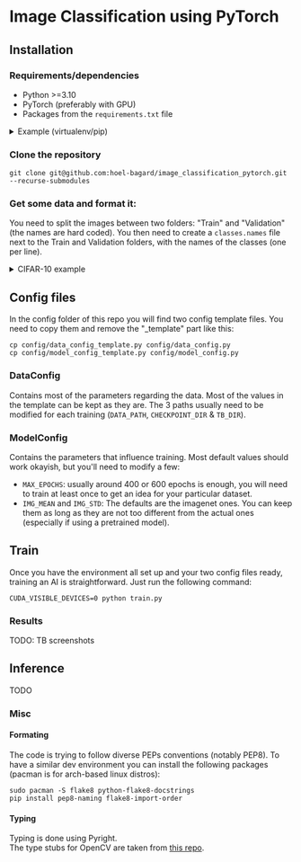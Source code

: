 # Image Classification using PyTorch
## Installation

### Requirements/dependencies
- Python >=3.10
- PyTorch (preferably with GPU)
- Packages from the `requirements.txt` file

<details>
<summary>Example (virtualenv/pip)</summary>
Assuming you're on a linux PC/server with Python>=3.10 and PyTorch already installed, you can use those commands:

```
virtualenv --system-site-packages venv
source venv/bin/activate
pip install -r requirements.txt
```
</details>

### Clone the repository
```
git clone git@github.com:hoel-bagard/image_classification_pytorch.git --recurse-submodules
```

### Get some data and format it:

You need to split the images between two folders: "Train" and "Validation" (the names are hard coded).
You then need to create a `classes.names` file next to the Train and Validation folders, with the names of the classes (one per line).

<details>
  <summary>CIFAR-10 example</summary>

The commands below will download, extract and format the cifar 10 dataset into the `./data/cifar_10_images` folder.

```
wget https://www.cs.toronto.edu/\~kriz/cifar-10-python.tar.gz -P data
tar -xvf data/cifar-10-python.tar.gz -C data
python utils/cifar_10.py data/cifar-10-batches-py
rm data/cifar-10-python.tar.gz
rm -r data/cifar-10-batches-py/
```
</details>


## Config files
In the config folder of this repo you will find two config template files. You need to copy them and remove the "_template" part like this:
```
cp config/data_config_template.py config/data_config.py
cp config/model_config_template.py config/model_config.py
```

### DataConfig
Contains most of the parameters regarding the data. Most of the values in the template can be kept as they are. The 3 paths usually need to be modified for each training (`DATA_PATH`, `CHECKPOINT_DIR` & `TB_DIR`). 

### ModelConfig
Contains the parameters that influence training. Most default values should work okayish, but you'll need to modify a few:
- `MAX_EPOCHS`: usually around 400 or 600 epochs is enough, you will need to train at least once to get an idea for your particular dataset.
- `IMG_MEAN` and `IMG_STD`: The defaults are the imagenet ones. You can keep them as long as they are not too different from the actual ones (especially if using a pretrained model).

## Train
Once you have the environment all set up and your two config files ready, training an AI is straightforward. Just run the following command: 
```
CUDA_VISIBLE_DEVICES=0 python train.py
```

### Results

TODO: TB screenshots

## Inference

TODO

### Misc
#### Formating
The code is trying to follow diverse PEPs conventions (notably PEP8). To have a similar dev environment you can install the following packages (pacman is for arch-based linux distros):

```
sudo pacman -S flake8 python-flake8-docstrings
pip install pep8-naming flake8-import-order
```

#### Typing
Typing is done using Pyright.\
The type stubs for OpenCV are taken from [this repo](https://github.com/microsoft/python-type-stubs/tree/main/cv2).
